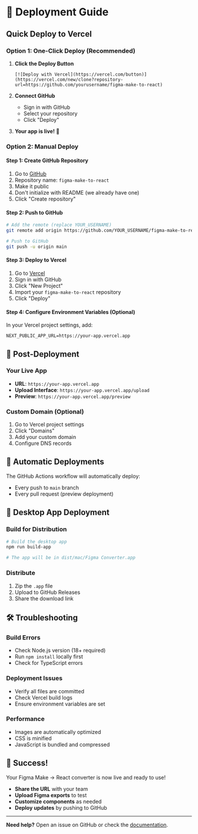 # 🚀 Deployment Guide

## Quick Deploy to Vercel

### Option 1: One-Click Deploy (Recommended)

1. **Click the Deploy Button**
   ```
   [![Deploy with Vercel](https://vercel.com/button)](https://vercel.com/new/clone?repository-url=https://github.com/yourusername/figma-make-to-react)
   ```

2. **Connect GitHub**
   - Sign in with GitHub
   - Select your repository
   - Click "Deploy"

3. **Your app is live!** 🎉

### Option 2: Manual Deploy

#### Step 1: Create GitHub Repository

1. Go to [GitHub](https://github.com/new)
2. Repository name: `figma-make-to-react`
3. Make it public
4. Don't initialize with README (we already have one)
5. Click "Create repository"

#### Step 2: Push to GitHub

```bash
# Add the remote (replace YOUR_USERNAME)
git remote add origin https://github.com/YOUR_USERNAME/figma-make-to-react.git

# Push to GitHub
git push -u origin main
```

#### Step 3: Deploy to Vercel

1. Go to [Vercel](https://vercel.com)
2. Sign in with GitHub
3. Click "New Project"
4. Import your `figma-make-to-react` repository
5. Click "Deploy"

#### Step 4: Configure Environment Variables (Optional)

In your Vercel project settings, add:
```
NEXT_PUBLIC_APP_URL=https://your-app.vercel.app
```

## 🎯 Post-Deployment

### Your Live App
- **URL**: `https://your-app.vercel.app`
- **Upload Interface**: `https://your-app.vercel.app/upload`
- **Preview**: `https://your-app.vercel.app/preview`

### Custom Domain (Optional)
1. Go to Vercel project settings
2. Click "Domains"
3. Add your custom domain
4. Configure DNS records

## 🔄 Automatic Deployments

The GitHub Actions workflow will automatically deploy:
- Every push to `main` branch
- Every pull request (preview deployment)

## 📱 Desktop App Deployment

### Build for Distribution
```bash
# Build the desktop app
npm run build-app

# The app will be in dist/mac/Figma Converter.app
```

### Distribute
1. Zip the `.app` file
2. Upload to GitHub Releases
3. Share the download link

## 🛠️ Troubleshooting

### Build Errors
- Check Node.js version (18+ required)
- Run `npm install` locally first
- Check for TypeScript errors

### Deployment Issues
- Verify all files are committed
- Check Vercel build logs
- Ensure environment variables are set

### Performance
- Images are automatically optimized
- CSS is minified
- JavaScript is bundled and compressed

## 🎉 Success!

Your Figma Make → React converter is now live and ready to use!

- **Share the URL** with your team
- **Upload Figma exports** to test
- **Customize components** as needed
- **Deploy updates** by pushing to GitHub

---

**Need help?** Open an issue on GitHub or check the [documentation](README.md).
